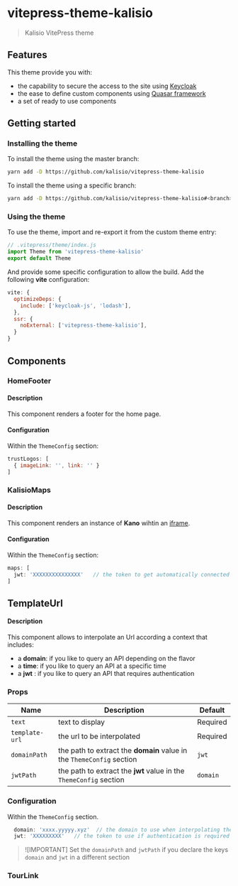# vitepress-theme-kalisio

> Kalisio VitePress theme

## Features

This theme provide you with:
* the capability to secure the access to the site using [Keycloak](https://www.keycloak.org/)
* the ease to define custom components using [Quasar framework](https://quasar.dev/)
* a set of ready to use components

## Getting started

### Installing the theme

To install the theme using the master branch:

```bash
yarn add -D https://github.com/kalisio/vitepress-theme-kalisio
```

To install the theme using a specific branch:

```bash
yarn add -D https://github.com/kalisio/vitepress-theme-kalisio#<branch>
```

### Using the theme

To use the theme, import and re-export it from the custom theme entry:

```js
// .vitepress/theme/index.js
import Theme from 'vitepress-theme-kalisio'
export default Theme
```

And provide some specific configuration to allow the build. Add the following **vite** configuration:

```js
vite: {
  optimizeDeps: {
    include: ['keycloak-js', 'lodash'],
  },
  ssr: {
    noExternal: ['vitepress-theme-kalisio'],
  }
}
```

## Components

### HomeFooter

#### Description

This component renders a footer for the home page.

#### Configuration

Within the `ThemeConfig` section:

```js
trustLogos: [
  { imageLink: '', link: '' }
]
```
### KalisioMaps

#### Description

This component renders an instance of **Kano** wihtin an [iframe](https://developer.mozilla.org/en-US/docs/Web/HTML/Element/iframe).

#### Configuration

Within the `ThemeConfig` section:

```js
maps: [
  jwt: 'XXXXXXXXXXXXXXX'   // the token to get automatically connected
]
```

## TemplateUrl

#### Description

This component allows to interpolate an Url according a context that includes:
* a **domain**: if you like to query an API depending on the flavor
* a **time**: if you like to query an API at a specific time
* a **jwt** : if you like to query an API that requires authentication

### Props

| Name | Description | Default |
|---|---|---|
| `text` | text to display | Required |
| `template-url` | the url to be interpolated | Required |
| `domainPath`| the path to extract the **domain** value in the `ThemeConfig` section | `jwt`|
| `jwtPath`| the path to extract the **jwt** value in the `ThemeConfig` section | `domain`|

### Configuration

Within the `ThemeConfig` section.

```js
  domain: 'xxxx.yyyyy.xyz'  // the domain to use when interpolating the url
  jwt: 'XXXXXXXXX'   // the token to use if authentication is required
```

> ![IMPORTANT]
> Set the `domainPath` and `jwtPath` if you declare the keys `domain` and `jwt` in a different section

### TourLink